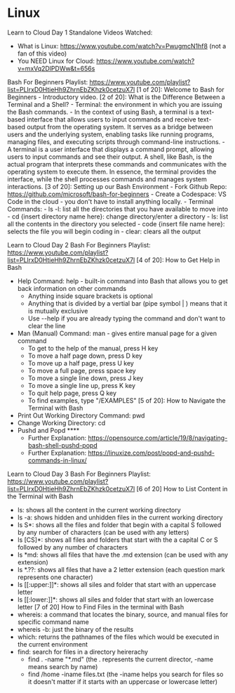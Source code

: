 # Linux
Learn to Cloud Day 1 
Standalone Videos Watched:
  - What is Linux: https://www.youtube.com/watch?v=PwugmcN1hf8 (not a fan of this video)
  - You NEED Linux for Cloud: https://www.youtube.com/watch?v=mxVq2DlPDWw&t=656s

Bash For Beginners Playlist: https://www.youtube.com/playlist?list=PLlrxD0HtieHh9ZhrnEbZKhzk0cetzuX7l
  [1 of 20]:  Welcome to Bash for Beginners
    - Introductory video. 
  [2 of 20]: What is the Difference Between a Terminal and a Shell?
    - Terminal: the environment in which you are issuing the Bash commands.
        - In the context of using Bash, a terminal is a text-based interface that allows users to input commands and receive text-based output from the operating system. It serves as a bridge between users and the underlying system, enabling tasks like running programs, managing files, and executing scripts through command-line instructions.
    - A terminal is a user interface that displays a command prompt, allowing users to input commands and see their output. A shell, like Bash, is the actual program that interprets these commands and communicates with the operating system to execute them. In essence, the terminal provides the interface, while the shell processes commands and manages system interactions.
  [3 of 20]: Setting up our Bash Environment
    - Fork Github Repo: https://github.com/microsoft/bash-for-beginners
    - Create a Codespace: VS Code in the cloud - you don't have to install anything locally. 
    - Terminal Commands:
      - ls -l: list all the directories that you have available to move into 
      - cd {insert directory name here}: change directory/enter a directory
      - ls: list all the contents in the directory you selected
      - code {insert file name here}: selects the file you will begin coding in
      - clear: clears all the output 



Learn to Cloud Day 2
Bash For Beginners Playlist: https://www.youtube.com/playlist?list=PLlrxD0HtieHh9ZhrnEbZKhzk0cetzuX7l
[4 of 20]: How to Get Help in Bash
  - Help Command: help - built-in command into Bash that allows you to get back information on other commands
    - Anything inside square brackets is optional
    - Anything that is divided by a vertial bar (pipe symbol | ) means that it is mutually exclusive
    - Use --help if you are already typing the command and don't want to clear the line
  - Man (Manual) Command: man - gives entire manual page for a given command
    - To get to the help of the manual, press H key
    - To move a half page down, press D key
    - To move up a half page, press U key
    - To move a full page, press space key
    - To move a single line down, press J key
    - To move a single line up, press K key
    - To quit help page, press Q key
    - To find examples, type "/EXAMPLES"
[5 of 20]: How to Navigate the Terminal with Bash
  - Print Out Working Directory Command: pwd
  - Change Working Directory: cd
  - Pushd and Popd ****
    - Further Explanation: https://opensource.com/article/19/8/navigating-bash-shell-pushd-popd
    - Further Explanation: https://linuxize.com/post/popd-and-pushd-commands-in-linux/

Learn to Cloud Day 3
Bash For Beginners Playlist: https://www.youtube.com/playlist?list=PLlrxD0HtieHh9ZhrnEbZKhzk0cetzuX7l
[6 of 20] How to List Content in the Terminal with Bash
  - ls: shows all the content in the current working directory
  - ls -a: shows hidden and unhidden files in the current working directory
  - ls S*: shows all the files and folder that begin with a capital S followed by any number of characters (can be used with any letters)
  - ls [CS]*: shows all files and folders that start with the a capital C or S followed by any number of characters
  - ls *md: shows all files that have the .md extension (can be used with any extension)
  - ls *.??: shows all files that have a 2 letter extension (each question mark represents one character)
  - ls [[:upper:]]*: shows all siles and folder that start with an uppercase letter
  - ls [[:lower:]]*: shows all siles and folder that start with an lowercase letter
[7 of 20] How to Find Files in the terminal with Bash
  - whereis: a command that locates the binary, source, and manual files for specific command name
  - whereis -b: just the binary of the results
  - which: returns the pathnames of the files which would be executed in the current environment
  - find: search for files in a directory heirerachy
    - find . -name "*.md" (the . represents the current director, -name means search by name)
    - find /home -iname files.txt (the -iname helps you search for files so it doesn't matter if it starts with an uppercase or lowercase letter)





